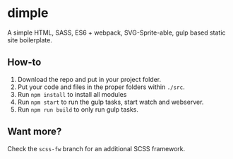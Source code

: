 # dimple

A simple HTML, SASS, ES6 + webpack, SVG-Sprite-able, gulp based static site boilerplate.

## How-to

1. Download the repo and put in your project folder.
2. Put your code and files in the proper folders within `./src`.
3. Run `npm install` to install all modules
4. Run `npm start` to run the gulp tasks, start watch and webserver.
5. Run `npm run build` to only run gulp tasks.

## Want more?

Check the `scss-fw` branch for an additional SCSS framework.
